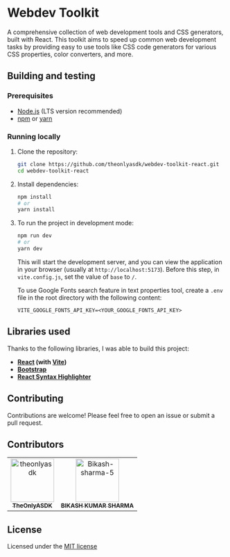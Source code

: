 # Webdev Toolkit

A comprehensive collection of web development tools and CSS generators, built with React. This toolkit aims to speed up common web development tasks by providing easy to use tools like CSS code generators for various CSS properties, color converters, and more.

## Building and testing

### Prerequisites

*   [Node.js](https://nodejs.org/) (LTS version recommended)
*   [npm](https://www.npmjs.com/) or [yarn](https://yarnpkg.com/)

### Running locally

1.  Clone the repository:
    ```bash
    git clone https://github.com/theonlyasdk/webdev-toolkit-react.git
    cd webdev-toolkit-react
    ```
2.  Install dependencies:
    ```bash
    npm install
    # or
    yarn install
    ```
3.  To run the project in development mode:
    ```bash
    npm run dev
    # or
    yarn dev
    ```
    This will start the development server, and you can view the application in your browser (usually at `http://localhost:5173`).
    Before this step, in `vite.config.js`, set the value of `base` to `/`.
    
    To use Google Fonts search feature in text properties tool, create a `.env` file in the root directory with the following content:
    ```plaintext
    VITE_GOOGLE_FONTS_API_KEY=<YOUR_GOOGLE_FONTS_API_KEY>
    ```
## Libraries used
Thanks to the following libraries, I was able to build this project:
*   **[React](https://react.dev/) (with [Vite](https://vite.dev/))**
*   **[Bootstrap](https://getbootstrap.com/)**
*   **[React Syntax Highlighter](https://www.npmjs.com/package/react-syntax-highlighter)**

## Contributing

Contributions are welcome! Please feel free to open an issue or submit a pull request.

## Contributors

<!-- readme: theonlyasdk,contributors -start -->
<table>
	<tbody>
		<tr>
            <td align="center">
                <a href="https://github.com/theonlyasdk">
                    <img src="https://avatars.githubusercontent.com/u/168300808?v=4" width="100;" alt="theonlyasdk"/>
                    <br />
                    <sub><b>TheOnlyASDK</b></sub>
                </a>
            </td>
            <td align="center">
                <a href="https://github.com/Bikash-sharma-5">
                    <img src="https://avatars.githubusercontent.com/u/174730877?v=4" width="100;" alt="Bikash-sharma-5"/>
                    <br />
                    <sub><b>BIKASH KUMAR SHARMA</b></sub>
                </a>
            </td>
		</tr>
	<tbody>
</table>
<!-- readme: theonlyasdk,contributors -end -->

## License

Licensed under the [MIT license](LICENSE)
